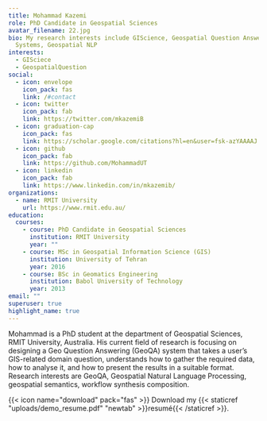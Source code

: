 ```yaml
---
title: Mohammad Kazemi
role: PhD Candidate in Geospatial Sciences
avatar_filename: 22.jpg
bio: My research interests include GIScience, Geospatial Question Answering
  Systems, Geospatial NLP
interests:
  - GISciece
  - GeospatialQuestion
social:
  - icon: envelope
    icon_pack: fas
    link: /#contact
  - icon: twitter
    icon_pack: fab
    link: https://twitter.com/mkazemiB
  - icon: graduation-cap
    icon_pack: fas
    link: https://scholar.google.com/citations?hl=en&user=fsk-azYAAAAJ
  - icon: github
    icon_pack: fab
    link: https://github.com/MohammadUT
  - icon: linkedin
    icon_pack: fab
    link: https://www.linkedin.com/in/mkazemib/
organizations:
  - name: RMIT University
    url: https://www.rmit.edu.au/
education:
  courses:
    - course: PhD Candidate in Geospatial Sciences
      institution: RMIT University
      year: ""
    - course: MSc in Geospatial Information Science (GIS)
      institution: University of Tehran
      year: 2016
    - course: BSc in Geomatics Engineering
      institution: Babol University of Technology
      year: 2013
email: ""
superuser: true
highlight_name: true
---
```

Mohammad is a PhD student at the department of Geospatial Sciences, RMIT University, Australia. His current field of research is focusing on designing a Geo Question Answering (GeoQA) system that takes a user’s GIS-related domain question, understands how to gather the required data, how to analyse it, and how to present the results in a suitable format. Research interests are GeoQA, Geospatial Natural Language Processing, geospatial semantics, workflow synthesis composition.

{{< icon name="download" pack="fas" >}} Download my {{< staticref "uploads/demo_resume.pdf" "newtab" >}}resumé{{< /staticref >}}.